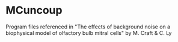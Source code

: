 # MCuncoup
Program files referenced in "The effects of background noise on a biophysical model of olfactory bulb mitral cells" by M. Craft &amp; C. Ly
